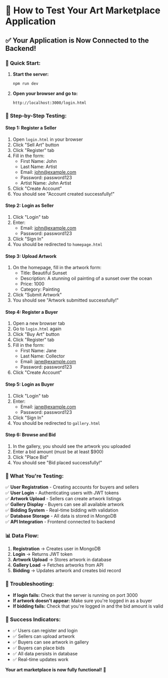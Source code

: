 # 🎨 **How to Test Your Art Marketplace Application**

## ✅ **Your Application is Now Connected to the Backend!**

### **🚀 Quick Start:**

1. **Start the server:**
   ```bash
   npm run dev
   ```

2. **Open your browser and go to:**
   ```
   http://localhost:3000/login.html
   ```

### **🧪 Step-by-Step Testing:**

#### **Step 1: Register a Seller**
1. Open `login.html` in your browser
2. Click "Sell Art" button
3. Click "Register" tab
4. Fill in the form:
   - First Name: John
   - Last Name: Artist
   - Email: john@example.com
   - Password: password123
   - Artist Name: John Artist
5. Click "Create Account"
6. You should see "Account created successfully!"

#### **Step 2: Login as Seller**
1. Click "Login" tab
2. Enter:
   - Email: john@example.com
   - Password: password123
3. Click "Sign In"
4. You should be redirected to `homepage.html`

#### **Step 3: Upload Artwork**
1. On the homepage, fill in the artwork form:
   - Title: Beautiful Sunset
   - Description: A stunning oil painting of a sunset over the ocean
   - Price: 1000
   - Category: Painting
2. Click "Submit Artwork"
3. You should see "Artwork submitted successfully!"

#### **Step 4: Register a Buyer**
1. Open a new browser tab
2. Go to `login.html` again
3. Click "Buy Art" button
4. Click "Register" tab
5. Fill in the form:
   - First Name: Jane
   - Last Name: Collector
   - Email: jane@example.com
   - Password: password123
6. Click "Create Account"

#### **Step 5: Login as Buyer**
1. Click "Login" tab
2. Enter:
   - Email: jane@example.com
   - Password: password123
3. Click "Sign In"
4. You should be redirected to `gallery.html`

#### **Step 6: Browse and Bid**
1. In the gallery, you should see the artwork you uploaded
2. Enter a bid amount (must be at least $900)
3. Click "Place Bid"
4. You should see "Bid placed successfully!"

### **🎯 What You're Testing:**

✅ **User Registration** - Creating accounts for buyers and sellers  
✅ **User Login** - Authenticating users with JWT tokens  
✅ **Artwork Upload** - Sellers can create artwork listings  
✅ **Gallery Display** - Buyers can see all available artwork  
✅ **Bidding System** - Real-time bidding with validation  
✅ **Database Storage** - All data is stored in MongoDB  
✅ **API Integration** - Frontend connected to backend  

### **📊 Data Flow:**

1. **Registration** → Creates user in MongoDB
2. **Login** → Returns JWT token
3. **Artwork Upload** → Stores artwork in database
4. **Gallery Load** → Fetches artworks from API
5. **Bidding** → Updates artwork and creates bid record

### **🔧 Troubleshooting:**

- **If login fails:** Check that the server is running on port 3000
- **If artwork doesn't appear:** Make sure you're logged in as a buyer
- **If bidding fails:** Check that you're logged in and the bid amount is valid

### **🎉 Success Indicators:**

- ✅ Users can register and login
- ✅ Sellers can upload artwork
- ✅ Buyers can see artwork in gallery
- ✅ Buyers can place bids
- ✅ All data persists in database
- ✅ Real-time updates work

**Your art marketplace is now fully functional!** 🎨 